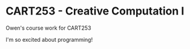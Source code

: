 # CART253 - Creative Computation I

Owen's course work for CART253

I'm so excited about programming!
